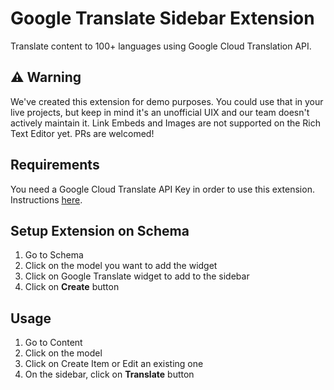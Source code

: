 # Google Translate Sidebar Extension

Translate content to 100+ languages using Google Cloud Translation API.

## ⚠️ Warning

We've created this extension for demo purposes. You could use that in your live projects, but keep in mind it's an unofficial UIX and our team doesn't actively maintain it. Link Embeds and Images are not supported on the Rich Text Editor yet. PRs are welcomed!


## Requirements

You need a Google Cloud Translate API Key in order to use this extension. Instructions [here](https://cloud.google.com/translate/docs/setup).

## Setup Extension on Schema

1. Go to Schema
1. Click on the model you want to add the widget
1. Click on Google Translate widget to add to the sidebar
1. Click on **Create** button

## Usage

1. Go to Content
1. Click on the model
1. Click on Create Item or Edit an existing one
1. On the sidebar, click on **Translate** button
